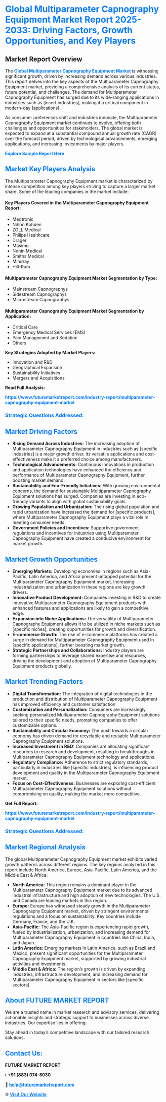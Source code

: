 <h1 style="color: #007BFF;">Global Multiparameter Capnography Equipment Market Report 2025-2033: Driving Factors, Growth Opportunities, and Key Players</h1>

<section id="overview">
<h2>Market Report Overview</h2>
<p>The <a href="https://www.futuremarketreport.com/industry-report/multiparameter-capnography-equipment-market" style="color: #007BFF; text-decoration: none;"><strong>Global Multiparameter Capnography Equipment Market</strong></a> is witnessing significant growth, driven by increasing demand across various industries. This report delves into the key aspects of the Multiparameter Capnography Equipment market, providing a comprehensive analysis of its current status, future potential, and challenges. The demand for Multiparameter Capnography Equipment has surged due to its wide-ranging applications in industries such as [insert industries], making it a critical component in modern-day [applications].</p>
<p>As consumer preferences shift and industries innovate, the Multiparameter Capnography Equipment market continues to evolve, offering both challenges and opportunities for stakeholders. The global market is expected to expand at a substantial compound annual growth rate (CAGR) over the forecast period, driven by technological advancements, emerging applications, and increasing investments by major players.</p>
</section>

<section id="overview">
<p><a href="https://www.futuremarketreport.com/request-sample/reportId=79054" style="color: #007BFF; text-decoration: none;"><strong>Explore Sample Report Here</strong></a></p>
</section>

<section id="key-players">
<h2 style="color: #007BFF;">Market Key Players Analysis</h2>
<p>The Multiparameter Capnography Equipment market is characterized by intense competition among key players striving to capture a larger market share. Some of the leading companies in the market include:</p>
<h4>Key Players Covered in the Multiparameter Capnography Equipment Report:</h4>
<ul><li>Medtronic</li><li>Nihon Kohden</li><li>ZOLL Medical</li><li>Philips Healthcare</li><li>Drager</li><li>Masimo</li><li>Nonin Medical</li><li>Smiths Medical</li><li>Mindray</li><li>Hill-Rom</li></ul>
<h4>Multiparameter Capnography Equipment Market Segmentation by Type:</h4>
<ul><li>Mainstream Capnographys</li><li>Sidestream Capnographys</li><li>Microstream Capnographys</li></ul>

<h4>Multiparameter Capnography Equipment Market Segmentation by Application:</h4>
<ul><li>Critical Care</li><li>Emergency Medical Services (EMS)</li><li>Pain Management and Sedation</li><li>Others</li></ul>
<p><strong>Key Strategies Adopted by Market Players:</strong></p>
<ul>
<li>Innovation and R&D</li>
<li>Geographical Expansion</li>
<li>Sustainability Initiatives</li>
<li>Mergers and Acquisitions</li>
</ul>
</section>

<section>
<p><strong>Read Full Analysis: </strong></p><a href="https://www.futuremarketreport.com/industry-report/multiparameter-capnography-equipment-market" style="color: #007BFF; text-decoration: none;"><strong>https://www.futuremarketreport.com/industry-report/multiparameter-capnography-equipment-market</strong></a>
<h3 style="color: #007BFF;">Strategic Questions Addressed:</h3>
</section>

<section id="driving-factors">
<h2 style="color: #007BFF;">Market Driving Factors</h2>
<ul>
<li><strong>Rising Demand Across Industries:</strong> The increasing adoption of Multiparameter Capnography Equipment in industries such as [specific industries] is a major growth driver. Its versatile applications and cost-effectiveness make it a preferred choice among manufacturers.</li>
<li><strong>Technological Advancements:</strong> Continuous innovations in production and application technologies have enhanced the efficiency and performance of Multiparameter Capnography Equipment, further boosting market demand.</li>
<li><strong>Sustainability and Eco-Friendly Initiatives:</strong> With growing environmental concerns, the demand for sustainable Multiparameter Capnography Equipment solutions has surged. Companies are investing in eco-friendly variants to align with global sustainability goals.</li>
<li><strong>Growing Population and Urbanization:</strong> The rising global population and rapid urbanization have increased the demand for [specific products], where Multiparameter Capnography Equipment plays a vital role in meeting consumer needs.</li>
<li><strong>Government Policies and Incentives:</strong> Supportive government regulations and incentives for industries using Multiparameter Capnography Equipment have created a conducive environment for market growth.</li>
</ul>
</section>

<section id="growth-opportunities">
<h2 style="color: #007BFF;">Market Growth Opportunities</h2>
<ul>
<li><strong>Emerging Markets:</strong> Developing economies in regions such as Asia-Pacific, Latin America, and Africa present untapped potential for the Multiparameter Capnography Equipment market. Increasing industrialization and urbanization in these regions are key growth drivers.</li>
<li><strong>Innovative Product Development:</strong> Companies investing in R&D to create innovative Multiparameter Capnography Equipment products with enhanced features and applications are likely to gain a competitive edge.</li>
<li><strong>Expansion into Niche Applications:</strong> The versatility of Multiparameter Capnography Equipment allows it to be utilized in niche markets such as [specific niches], creating opportunities for growth and diversification.</li>
<li><strong>E-commerce Growth:</strong> The rise of e-commerce platforms has created a surge in demand for Multiparameter Capnography Equipment used in [specific applications], further boosting market growth.</li>
<li><strong>Strategic Partnerships and Collaborations:</strong> Industry players are forming partnerships to leverage shared expertise and resources, driving the development and adoption of Multiparameter Capnography Equipment products globally.</li>
</ul>
</section>

<section id="trending-factors">
<h2 style="color: #007BFF;">Market Trending Factors</h2>
<ul>
<li><strong>Digital Transformation:</strong> The integration of digital technologies in the production and distribution of Multiparameter Capnography Equipment has improved efficiency and customer satisfaction.</li>
<li><strong>Customization and Personalization:</strong> Consumers are increasingly seeking personalized Multiparameter Capnography Equipment solutions tailored to their specific needs, prompting companies to offer customizable options.</li>
<li><strong>Sustainability and Circular Economy:</strong> The push towards a circular economy has driven demand for recyclable and reusable Multiparameter Capnography Equipment solutions.</li>
<li><strong>Increased Investment in R&D:</strong> Companies are allocating significant resources to research and development, resulting in breakthroughs in Multiparameter Capnography Equipment technology and applications.</li>
<li><strong>Regulatory Compliance:</strong> Adherence to strict regulatory standards, particularly in industries like [specific industries], is influencing product development and quality in the Multiparameter Capnography Equipment market.</li>
<li><strong>Focus on Cost-Effectiveness:</strong> Businesses are exploring cost-efficient Multiparameter Capnography Equipment solutions without compromising on quality, making the market more competitive.</li>
</ul>
</section>

<section>
<p><strong>Get Full Report: </strong></p><a href="https://www.futuremarketreport.com/industry-report/multiparameter-capnography-equipment-market" style="color: #007BFF; text-decoration: none;"><strong>https://www.futuremarketreport.com/industry-report/multiparameter-capnography-equipment-market</strong></a>
<h3 style="color: #007BFF;">Strategic Questions Addressed:</h3>
</section>


<section id="regional-analysis">
<h2 style="color: #007BFF;">Market Regional Analysis</h2>
<p>The global Multiparameter Capnography Equipment market exhibits varied growth patterns across different regions. The key regions analyzed in this report include North America, Europe, Asia-Pacific, Latin America, and the Middle East & Africa:</p>
<ul>
<li><strong>North America:</strong> This region remains a dominant player in the Multiparameter Capnography Equipment market due to its advanced industrial infrastructure and high adoption of new technologies. The U.S. and Canada are leading markets in this region.</li>
<li><strong>Europe:</strong> Europe has witnessed steady growth in the Multiparameter Capnography Equipment market, driven by stringent environmental regulations and a focus on sustainability. Key countries include Germany, France, and the U.K.</li>
<li><strong>Asia-Pacific:</strong> The Asia-Pacific region is experiencing rapid growth, fueled by industrialization, urbanization, and increasing demand for Multiparameter Capnography Equipment in countries like China, India, and Japan.</li>
<li><strong>Latin America:</strong> Emerging markets in Latin America, such as Brazil and Mexico, present significant opportunities for the Multiparameter Capnography Equipment market, supported by growing industrial activities and investments.</li>
<li><strong>Middle East & Africa:</strong> The region’s growth is driven by expanding industries, infrastructure development, and increasing demand for Multiparameter Capnography Equipment in sectors like [specific sectors].</li>
</ul>
</section>

<footer>
<h2 style="color: #007BFF;">About FUTURE MARKET REPORT</h2>
<p>We are a trusted name in market research and advisory services, delivering actionable insights and strategic support to businesses across diverse industries. Our expertise lies in offering:</p>

<p>Stay ahead in today’s competitive landscape with our tailored research solutions.</p>

<h2 style="color: #007BFF;">Contact Us:</h2>
<p><strong>FUTURE MARKET REPORT</strong></p>
<p>📞 <strong>+91 (883) 074-8030</strong></p>
<p>📧 <strong><a href="mailto:help@futuremarketreport.com" style="color: #007BFF;">help@futuremarketreport.com</a></strong></p>
<p>🌐 <strong><a href="https://www.futuremarketreport.com/" style="color: #007BFF;">Visit Our Website</a></strong></p>
</footer>